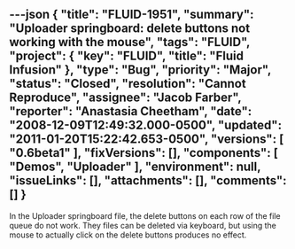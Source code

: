 ---json
{
  "title": "FLUID-1951",
  "summary": "Uploader springboard: delete buttons not working with the mouse",
  "tags": "FLUID",
  "project": {
    "key": "FLUID",
    "title": "Fluid Infusion"
  },
  "type": "Bug",
  "priority": "Major",
  "status": "Closed",
  "resolution": "Cannot Reproduce",
  "assignee": "Jacob Farber",
  "reporter": "Anastasia Cheetham",
  "date": "2008-12-09T12:49:32.000-0500",
  "updated": "2011-01-20T15:22:42.653-0500",
  "versions": [
    "0.6beta1"
  ],
  "fixVersions": [],
  "components": [
    "Demos",
    "Uploader"
  ],
  "environment": null,
  "issueLinks": [],
  "attachments": [],
  "comments": []
}
---
In the Uploader springboard file, the delete buttons on each row of the file queue do not work. They files can be deleted via keyboard, but using the mouse to actually click on the delete buttons produces no effect.

        